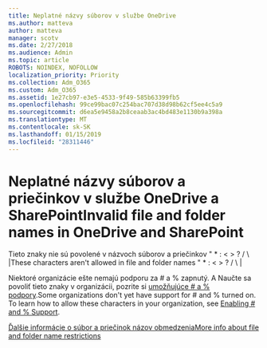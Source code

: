 ```yaml
---
title: Neplatné názvy súborov v službe OneDrive
ms.author: matteva
author: matteva
manager: scotv
ms.date: 2/27/2018
ms.audience: Admin
ms.topic: article
ROBOTS: NOINDEX, NOFOLLOW
localization_priority: Priority
ms.collection: Adm_O365
ms.custom: Adm_O365
ms.assetid: 1e27cb97-e3e5-4533-9f49-585b63399fb5
ms.openlocfilehash: 99ce99bac07c254bac707d38d98b62cf5ee4c5a9
ms.sourcegitcommit: d6ea5e9458a2b8ceaab3ac4bd483e1130b9a398a
ms.translationtype: MT
ms.contentlocale: sk-SK
ms.lasthandoff: 01/15/2019
ms.locfileid: "28311446"
---
```

# <a name="invalid-file-and-folder-names-in-onedrive-and-sharepoint"></a><span data-ttu-id="77e1b-102">Neplatné názvy súborov a priečinkov v službe OneDrive a SharePoint</span><span class="sxs-lookup"><span data-stu-id="77e1b-102">Invalid file and folder names in OneDrive and SharePoint</span></span>

<span data-ttu-id="77e1b-p101">Tieto znaky nie sú povolené v názvoch súborov a priečinkov " \* : \< \> ? / \ |</span><span class="sxs-lookup"><span data-stu-id="77e1b-p101">These characters aren't allowed in file and folder names " \* : \< \> ? / \ |</span></span> 
  
<span data-ttu-id="77e1b-p102">Niektoré organizácie ešte nemajú podporu za # a % zapnutý. A Naučte sa povoliť tieto znaky v organizácii, pozrite si [umožňujúce # a % podpory](https://go.microsoft.com/fwlink/?linkid=862611).</span><span class="sxs-lookup"><span data-stu-id="77e1b-p102">Some organizations don't yet have support for # and % turned on. To learn how to allow these characters in your organization, see [Enabling # and % Support](https://go.microsoft.com/fwlink/?linkid=862611).</span></span> 
  
[<span data-ttu-id="77e1b-107">Ďalšie informácie o súbor a priečinok názov obmedzenia</span><span class="sxs-lookup"><span data-stu-id="77e1b-107">More info about file and folder name restrictions</span></span>](https://go.microsoft.com/fwlink/?linkid=866430)
  

